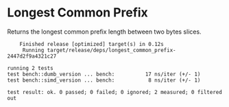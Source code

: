 # Longest Common Prefix

Returns the longest common prefix length between two bytes slices.

```
    Finished release [optimized] target(s) in 0.12s
     Running target/release/deps/longest_common_prefix-2447d2f9a4321c27

running 2 tests
test bench::dumb_version ... bench:          17 ns/iter (+/- 1)
test bench::simd_version ... bench:           8 ns/iter (+/- 1)

test result: ok. 0 passed; 0 failed; 0 ignored; 2 measured; 0 filtered out
```
